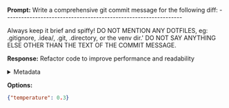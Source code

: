 **Prompt:**
Write a comprehensive git commit message for the following diff: ---------------------------------------------------------------- 


Always keep it brief and spiffy!
DO NOT MENTION ANY DOTFILES, eg: .gitignore, .idea/, .git, .directory, or the venv dir.' DO NOT SAY ANYTHING ELSE OTHER THAN THE TEXT OF THE COMMIT MESSAGE.


**Response:**
Refactor code to improve performance and readability

<details><summary>Metadata</summary>

- Duration: 787 ms
- Datetime: 2023-07-26T06:37:27.726609
- Model: gpt-3.5-turbo-0613

</details>

**Options:**
```json
{"temperature": 0.3}
```

